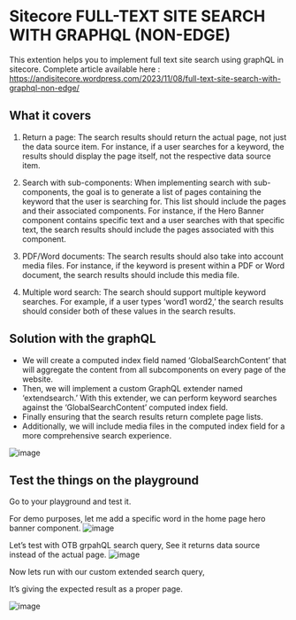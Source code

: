 # Sitecore FULL-TEXT SITE SEARCH WITH GRAPHQL (NON-EDGE)

This extention helps you to implement full text site search using graphQL in sitecore.
Complete article available here : https://andisitecore.wordpress.com/2023/11/08/full-text-site-search-with-graphql-non-edge/

## What it covers
1. Return a page: The search results should return the actual page, not just the data source item. For instance, if a user searches for a keyword, the results should display the page itself, not the respective data source item.
   
2. Search with sub-components: When implementing search with sub-components, the goal is to generate a list of pages containing the keyword that the user is searching for. This list should include the pages and their associated components. For instance, if the Hero Banner component contains specific text and a user searches with that specific text, the search results should include the pages associated with this component.
   
3. PDF/Word documents: The search results should also take into account media files. For instance, if the keyword is present within a PDF or Word document, the search results should include this media file.
   
4. Multiple word search: The search should support multiple keyword searches. For example, if a user types ‘word1 word2,’ the search results should consider both of these values in the search results.

## Solution with the graphQL

* We will create a computed index field named ‘GlobalSearchContent’ that will aggregate the content from all subcomponents on every page of the website.
* Then, we will implement a custom GraphQL extender named ‘extendsearch.’ With this extender, we can perform keyword searches against the ‘GlobalSearchContent’ computed index field.
* Finally ensuring that the search results return complete page lists.
* Additionally, we will include media files in the computed index field for a more comprehensive search experience.

![image](https://github.com/andiappan-ar/sitecore-jss-headless-full-site-search-graphql/assets/11770345/f8346de7-52cc-4407-8f1e-23770e5e8b54)

## Test the things on the playground
Go to your playground and test it.

For demo purposes, let me add a specific word in the home page hero banner component.
![image](https://github.com/andiappan-ar/sitecore-jss-headless-full-site-search-graphql/assets/11770345/17574046-dd91-4982-a08b-dfae102bf52b)


Let’s test with OTB grpahQL search query, See it returns data source instead of the actual page.
![image](https://github.com/andiappan-ar/sitecore-jss-headless-full-site-search-graphql/assets/11770345/a00f2c98-5592-4ec1-b179-17f7a6d81886)


Now lets run with our custom extended search query,

It’s giving the expected result as a proper page.

![image](https://github.com/andiappan-ar/sitecore-jss-headless-full-site-search-graphql/assets/11770345/8d0caf20-4636-4e31-aec7-72eddaea324b)

